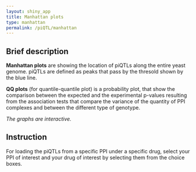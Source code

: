 ```yaml
---
layout: shiny_app
title: Manhattan plots
type: manhattan
permalink: /piQTL/manhattan
---
```

## Brief description
__Manhattan plots__ are showing the location of piQTLs along the entire yeast genome. 
piQTLs are defined as peaks that pass by the thresold shown by the blue line. 

__QQ plots__ (for quantile-quantile plot) is a probability plot, that show the comparison between the expected and the experimental p-values resulting from the association tests that compare the variance of the quantity of PPI complexes and between the different type of genotype.

*The graphs are interactive.*


## Instruction
For loading the piQTLs from a specific PPI under a specific drug, select your PPI of interest and your drug of interest by selecting them from the choice boxes. 